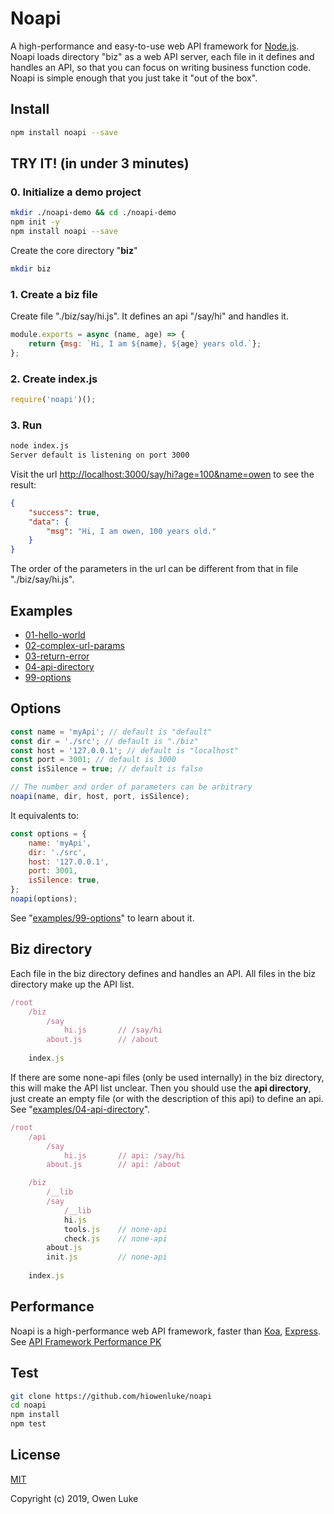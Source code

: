
# Noapi

A high-performance and easy-to-use web API framework for [Node.js](https://nodejs.org). Noapi loads directory "biz" as a web API server, each file in it defines and handles an API, so that you can focus on writing business function code. Noapi is simple enough that you just take it "out of the box".

## Install

```sh
npm install noapi --save
```

## TRY IT! (in under 3 minutes)

### 0. Initialize a demo project

```sh
mkdir ./noapi-demo && cd ./noapi-demo
npm init -y
npm install noapi --save
```

Create the core directory "**biz**"

```sh
mkdir biz
```

### 1. Create a biz file

Create file "./biz/say/hi.js". It defines an api "/say/hi" and handles it. 

```js
module.exports = async (name, age) => {
    return {msg: `Hi, I am ${name}, ${age} years old.`};
};
```

### 2. Create index.js

```js
require('noapi')();
```

### 3. Run

```sh
node index.js
Server default is listening on port 3000
```

Visit the url [http://localhost:3000/say/hi?age=100&name=owen]() to see the result:

```json
{
    "success": true,
    "data": {
        "msg": "Hi, I am owen, 100 years old."
    }
}
```

The order of the parameters in the url can be different from that in file "./biz/say/hi.js".

## Examples

* [01-hello-world](./examples/01-hello-world)
* [02-complex-url-params](./examples/02-complex-url-params)
* [03-return-error](./examples/03-return-error)
* [04-api-directory](./examples/04-api-directory)
* [99-options](./examples/99-options)

## Options

```js
const name = 'myApi'; // default is "default"
const dir = './src'; // default is "./biz"
const host = '127.0.0.1'; // default is "localhost"
const port = 3001; // default is 3000
const isSilence = true; // default is false

// The number and order of parameters can be arbitrary
noapi(name, dir, host, port, isSilence);
```

It equivalents to:

```js
const options = {
    name: 'myApi',
    dir: './src',
    host: '127.0.0.1',
    port: 3001,
    isSilence: true,
};
noapi(options);
```

See "[examples/99-options](./examples/99-options)" to learn about it.

## Biz directory

Each file in the biz directory defines and handles an API. All files in the biz directory make up the API list.

```js
/root
    /biz
        /say
            hi.js       // /say/hi
        about.js        // /about
     
    index.js    
```

If there are some none-api files (only be used internally) in the biz directory, this will make the API list unclear. Then you should use the **api directory**, just create an empty file (or with the description of this api) to define an api. See "[examples/04-api-directory](./examples/04-api-directory)".

```js
/root
    /api
        /say
            hi.js       // api: /say/hi
        about.js        // api: /about

    /biz
        /__lib
        /say
            /__lib
            hi.js   
            tools.js    // none-api
            check.js    // none-api
        about.js       
        init.js         // none-api
        
    index.js    
```

## Performance

Noapi is a high-performance web API framework, faster than [Koa](https://github.com/koajs/koa), [Express](https://github.com/expressjs/express). See [API Framework Performance PK](https://github.com/hiowenluke/api-frameworks-performance-pk)

## Test

```sh
git clone https://github.com/hiowenluke/noapi
cd noapi
npm install
npm test
```

## License

[MIT](LICENSE)

Copyright (c) 2019, Owen Luke
